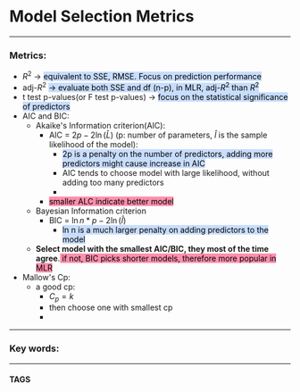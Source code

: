 # Model Selection Metrics


---
### Metrics:
- $R^2$ -> <mark style="background: #ADCCFFA6;">equivalent to SSE, RMSE. Focus on prediction performance </mark>
- adj-$R^2$ <mark style="background: #ADCCFFA6;">-> evaluate both SSE and df (n-p), in MLR, adj-$R^2$ than $R^2$</mark>
- t test p-values(or F test p-values) -> <mark style="background: #ADCCFFA6;">focus on the statistical significance of predictors</mark>
- AIC and BIC:
	- Akaike's Information criterion(AIC):
		- AIC = $2p-2\ln(\hat{L})$ (p: number of parameters, $\hat{l}$ is the sample likelihood of the model):
			- <mark style="background: #ADCCFFA6;">2p is a penalty on the number of predictors, adding more predictors might cause increase in AIC</mark>
			- AIC tends to choose model with large likelihood, without adding too many predictors
			- 
		- <mark style="background: #FF5582A6;">smaller ALC indicate better model </mark>
	- Bayesian Information criterion
		- BIC = $\ln n*p-2\ln(\hat{l})$
			- <mark style="background: #ADCCFFA6;">ln n is a much larger penalty on adding predictors to the model </mark>
	- **Select model with the smallest AIC/BIC, they most of the time agree**.<mark style="background: #FF5582A6;"> if not, BIC picks shorter models, therefore more popular in MLR</mark>
- Mallow's Cp:
	- a good cp: 
		- $C_{p} =k$
		- then choose one with smallest cp
		- 



---

### Key words:

---
#### TAGS